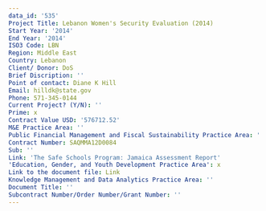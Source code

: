 ```yaml
---
data_id: '535'
Project Title: Lebanon Women's Security Evaluation (2014)
Start Year: '2014'
End Year: '2014'
ISO3 Code: LBN
Region: Middle East
Country: Lebanon
Client/ Donor: DoS
Brief Discription: ''
Point of contact: Diane K Hill
Email: hilldk@state.gov
Phone: 571-345-0144
Current Project? (Y/N): ''
Prime: x
Contract Value USD: '576712.52'
M&E Practice Area: ''
Public Financial Management and Fiscal Sustainability Practice Area: ''
Contract Number: SAQMMA12D0084
Sub: ''
Link: 'The Safe Schools Program: Jamaica Assessment Report'
'Education, Gender, and Youth Development Practice Area': x
Link to the document file: Link
Knowledge Management and Data Analytics Practice Area: ''
Document Title: ''
Subcontract Number/Order Number/Grant Number: ''
---
```

